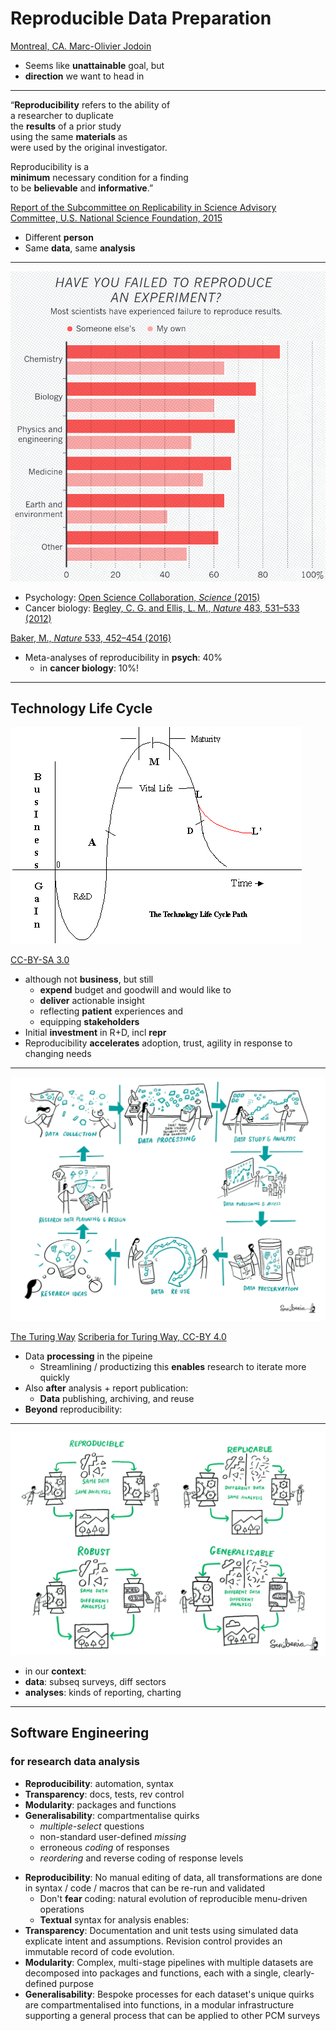 <!-- .slide: <%= bg("unsplash-TStNU7H4UEE-hand_sunset.jpg") %> -->
# Reproducible Data Preparation
[Montreal, CA. Marc-Olivier Jodoin](https://unsplash.com/photos/TStNU7H4UEE "caption")

>>>
+ Seems like **unattainable** goal, but
+ **direction** we want to head in

---
“**Reproducibility** refers to the ability of <br>
a researcher to duplicate <br>
the **results** of a prior study <br>
using the same **materials** as <br>
were used by the original investigator. 

<!--
That is, a second researcher might use the same raw **data**
to build the same analysis **files** and implement the same 
statistical **analysis** in an attempt to yield the same results. 
-->

Reproducibility is a <br>
**minimum** necessary condition for a finding <br>
to be **believable** and **informative**.”

[Report of the Subcommittee on Replicability in Science Advisory Committee, U.S. National Science Foundation, 2015](https://www.nsf.gov/sbe/AC_Materials/SBE_Robust_and_Reliable_Research_Report.pdf "caption")

>>>
+ Different **person**
+ Same **data**, same **analysis**

---
![Failed to reproduce](/img/failed_to_repr.png)
<!-- .element: class="r-stretch" -->

+ Psychology: [Open Science Collaboration, *Science* (2015)](http://dx.doi.org/10.1126/science.aac4716)
+ Cancer biology: [Begley, C. G. and Ellis, L. M., *Nature* 483, 531–533 (2012)](https://www.nature.com/articles/483531a)

[Baker, M., *Nature* 533, 452–454 (2016)](https://www.nature.com/articles/533452a "caption")

>>>
+ Meta-analyses of reproducibility in **psych**: 40%
  + in **cancer biology**: 10%!

---
## Technology Life Cycle
![Technology life cycle](/img/Technology_Life_Cycle.png)
<!-- .element: class="r-stretch" -->

[CC-BY-SA 3.0](https://en.wikipedia.org/wiki/Technology_life_cycle "caption")

>>>
+ although not **business**, but still
  + **expend** budget and goodwill and would like to
  + **deliver** actionable insight 
  + reflecting **patient** experiences and
  + equipping **stakeholders**
+ Initial **investment** in R+D, incl **repr**
+ Reproducibility **accelerates** adoption, trust, agility in response to changing needs

---
![Research cycle](/img/research-cycle.jpg)
<!-- .element: class="r-stretch" -->

[The Turing Way](https://the-turing-way.netlify.app/)
[Scriberia for Turing Way, CC-BY 4.0](https://zenodo.org/record/4906004 "caption")

>>>
+ Data **processing** in the pipeine
  + Streamlining / productizing this **enables** research to iterate more quickly
+ Also **after** analysis + report publication:
  + **Data** publishing, archiving, and reuse
+ **Beyond** reproducibility:

---
![Reproducibility Grid](/img/reproducible-definition-grid.jpg)
<!-- .element: class="r-stretch" -->

>>>
+ in our **context**:
+ **data**: subseq surveys, diff sectors
+ **analyses**: kinds of reporting, charting

---
## Software Engineering 
### for research data analysis

+ **Reproducibility**: automation, syntax
+ **Transparency**: docs, tests, rev control
+ **Modularity**: packages and functions
+ **Generalisability**: compartmentalise quirks
  + *multiple-select* questions
  + non-standard user-defined *missing*
  + erroneous *coding* of responses
  + *reordering* and reverse coding of response levels

>>>
+ **Reproducibility**: No manual editing of data, all transformations are done
  in syntax / code / macros that can be re-run and validated
  + Don't **fear** coding: natural evolution of reproducible menu-driven operations
  + **Textual** syntax for analysis enables:
+ **Transparency**: Documentation and unit tests using simulated data
  explicate intent and assumptions. Revision control provides an immutable
  record of code evolution.
+ **Modularity**: Complex, multi-stage pipelines with multiple datasets are
  decomposed into packages and functions, each with a single, clearly-defined
  purpose
+ **Generalisability**: Bespoke processes for each dataset's unique quirks 
  are compartmentalised into functions, in a modular infrastructure supporting
  a general process that can be applied to other PCM surveys

